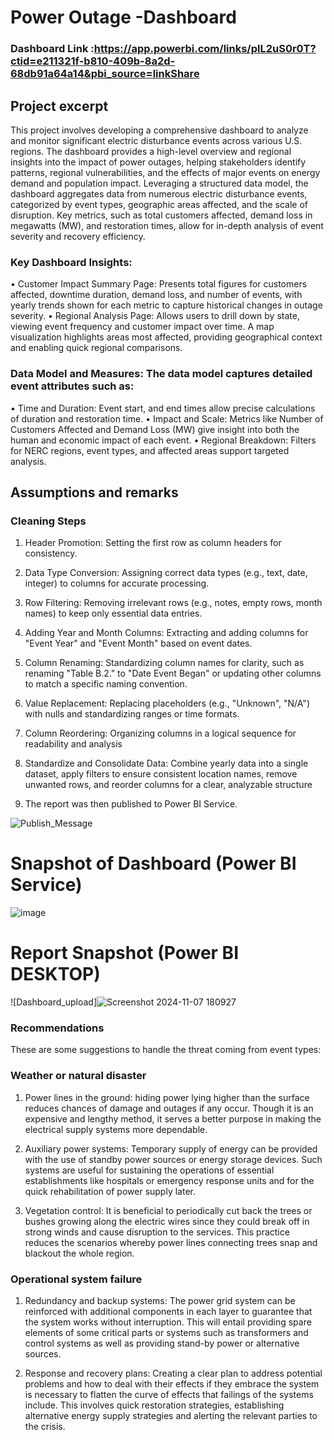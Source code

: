 

# Power Outage -Dashboard

### Dashboard Link :https://app.powerbi.com/links/plL2uS0r0T?ctid=e211321f-b810-409b-8a2d-68db91a64a14&pbi_source=linkShare
## Project excerpt

This project involves developing a comprehensive dashboard to analyze and monitor significant electric disturbance events across various U.S. regions. The dashboard provides a high-level overview and regional insights into the impact of power outages, helping stakeholders identify patterns, regional vulnerabilities, and the effects of major events on energy demand and population impact.
Leveraging a structured data model, the dashboard aggregates data from numerous electric disturbance events, categorized by event types, geographic areas affected, and the scale of disruption. Key metrics, such as total customers affected, demand loss in megawatts (MW), and restoration times, allow for in-depth analysis of event severity and recovery efficiency.



### Key Dashboard Insights:
•	Customer Impact Summary Page: Presents total figures for customers affected, downtime duration, demand loss, and number of events, with yearly trends shown for each metric to capture historical changes in outage severity.
•	Regional Analysis Page: Allows users to drill down by state, viewing event frequency and customer impact over time. A map visualization highlights areas most affected, providing geographical context and enabling quick regional comparisons.

### Data Model and Measures: The data model captures detailed event attributes such as:
•	Time and Duration: Event start, and end times allow precise calculations of duration and restoration time.
•	Impact and Scale: Metrics like Number of Customers Affected and Demand Loss (MW) give insight into both the human and economic impact of each event.
•	Regional Breakdown: Filters for NERC regions, event types, and affected areas support targeted analysis.

## Assumptions and remarks

### Cleaning Steps
1.	Header Promotion: Setting the first row as column headers for consistency.
2.	Data Type Conversion: Assigning correct data types (e.g., text, date, integer) to columns for accurate processing.
3.	Row Filtering: Removing irrelevant rows (e.g., notes, empty rows, month names) to keep only essential data entries.
4.	Adding Year and Month Columns: Extracting and adding columns for "Event Year" and "Event Month" based on event dates.
5.	Column Renaming: Standardizing column names for clarity, such as renaming "Table B.2." to "Date Event Began" or updating other columns to match a specific naming convention.
6.	Value Replacement: Replacing placeholders (e.g., "Unknown", "N/A") with nulls and standardizing ranges or time formats.
7.	Column Reordering: Organizing columns in a logical sequence for readability and analysis
8.	Standardize and Consolidate Data: Combine yearly data into a single dataset, apply filters to ensure consistent location names, remove unwanted rows, and reorder columns for a clear, analyzable structure

9. The report was then published to Power BI Service.
 
 
![Publish_Message](https://user-images.githubusercontent.com/102996550/174094520-3a845196-97e6-4d44-8760-34a64abc3e77.jpg)

# Snapshot of Dashboard (Power BI Service)

![image](https://github.com/user-attachments/assets/a274321c-7305-450c-8da9-b8158f220163)


 
 # Report Snapshot (Power BI DESKTOP)

 
![Dashboard_upload]![Screenshot 2024-11-07 180927](https://github.com/user-attachments/assets/93d2dd03-87a6-4f9b-b0cb-7a140ba863fc)


### Recommendations
These are some suggestions to handle the threat coming from event types:
### Weather or natural disaster

1. Power lines in the ground: hiding power lying higher than the surface reduces chances of damage and outages if any occur. Though it is an expensive and lengthy method, it serves a better purpose in making the electrical supply systems more dependable.

2. Auxiliary power systems: Temporary supply of energy can be provided with the use of standby power sources or energy storage devices. Such systems are useful for sustaining the operations of essential establishments like hospitals or emergency response units and for the quick rehabilitation of power supply later.

3. Vegetation control: It is beneficial to periodically cut back the trees or bushes growing along the electric wires since they could break off in strong winds and cause disruption to the services. This practice reduces the scenarios whereby power lines connecting trees snap and blackout the whole region.

### Operational system failure

1. Redundancy and backup systems: The power grid system can be reinforced with additional components in each layer to guarantee that the system works without interruption. This will entail providing spare elements of some critical parts or systems such as transformers and control systems as well as providing stand-by power or alternative sources.

2. Response and recovery plans: Creating a clear plan to address potential problems and how to deal with their effects if they embrace the system is necessary to flatten the curve of effects that failings of the systems include. This involves quick restoration strategies, establishing alternative energy supply strategies and alerting the relevant parties to the crisis.


